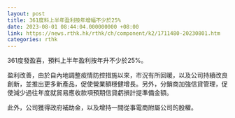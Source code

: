 ```yaml
---
layout: post
title: 361度料上半年盈利按年增幅不少於25%
date: 2023-08-01 08:44:04.000000000 +08:00
link: https://news.rthk.hk/rthk/ch/component/k2/1711480-20230801.htm
categories: rthk
---
```


361度發盈喜，預料上半年盈利按年升不少於25%。

盈利改善，由於自內地調整疫情防控措施以來，市況有所回暖，以及公司持續改良創新，並推出更多新產品，促使營業額穩健增長。另外，分銷商加強信貸管理，促使減少過往年度就貿易應收款項預期信貸虧損計提準備金額。

此外，公司獲得政府補助金，以及增持一間從事電商附屬公司的股權。
